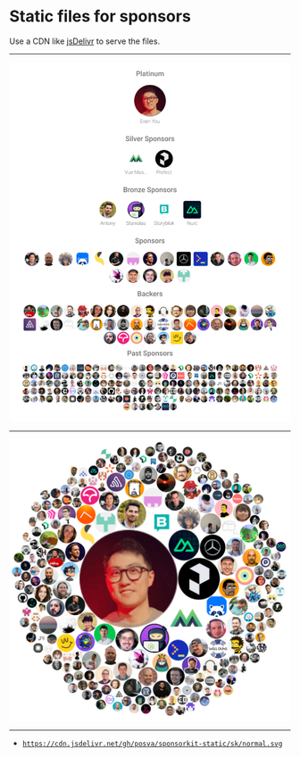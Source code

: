 # Static files for sponsors

Use a CDN like [jsDelivr](https://www.jsdelivr.com/) to serve the files.

---

[![tiers](./sk/normal.svg)](https://cdn.jsdelivr.net/gh/posva/sponsorkit-static/sk/normal.svg)

---

[![circles](./sk/circles.svg)](https://cdn.jsdelivr.net/gh/posva/sponsorkit-static/sk/circles.svg)

---

- [`https://cdn.jsdelivr.net/gh/posva/sponsorkit-static/sk/normal.svg`](https://cdn.jsdelivr.net/gh/posva/sponsorkit-static/sk/normal.svg)
